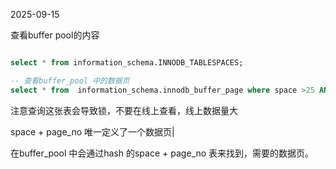 2025-09-15

查看buffer pool的内容
```sql

select * from information_schema.INNODB_TABLESPACES;

-- 查看buffer_pool 中的数据页
select * from  information_schema.innodb_buffer_page where space >25 AND space< 4000000000;
```

注意查询这张表会导致锁，不要在线上查看，线上数据量大


space + page_no 唯一定义了一个数据页|

在buffer_pool 中会通过hash 的space + page_no 表来找到，需要的数据页。